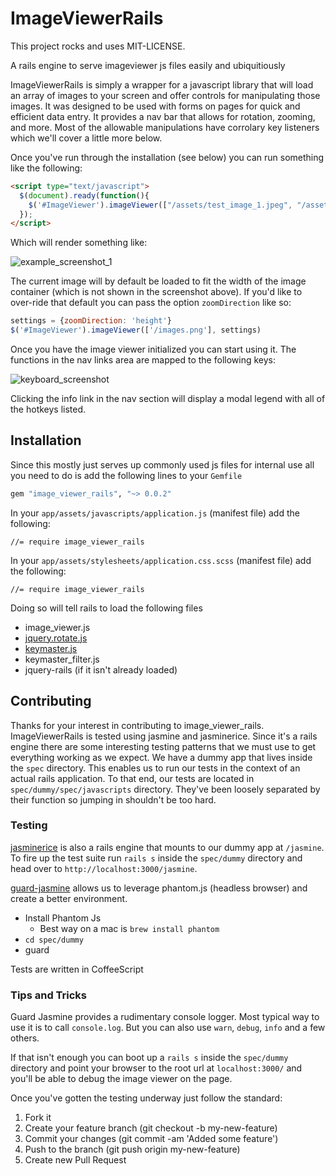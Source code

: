 # ImageViewerRails

This project rocks and uses MIT-LICENSE.

A rails engine to serve imageviewer js files easily and ubiquitiously

ImageViewerRails is simply a wrapper for a javascript library that will load an array of images to your screen and offer controls for manipulating those images.  It was designed to be used with forms on pages for quick and efficient data entry.  It provides a nav bar that allows for rotation, zooming, and more.   Most of the allowable manipulations have corrolary key listeners which we'll cover a little more below. 

Once you've run through the installation (see below) you can run something like the following:

```html
<script type="text/javascript">
  $(document).ready(function(){
    $('#ImageViewer').imageViewer(["/assets/test_image_1.jpeg", "/assets/test_image_2.jpeg"]);
  });
</script>
```

Which will render something like:

![example_screenshot_1](https://raw.github.com/rondale-sc/image_viewer_rails/master/public/example_screenshot_1.png)

The current image will by default be loaded to fit the width of the image container (which is not shown in the screenshot above).  If you'd like to over-ride that default you can pass the option `zoomDirection` like so:

```javascript
settings = {zoomDirection: 'height'}
$('#ImageViewer').imageViewer(['/images.png'], settings)
```

Once you have the image viewer initialized you can start using it.  The functions in the nav links area are mapped to the following keys:

![keyboard_screenshot](https://raw.github.com/rondale-sc/image_viewer_rails/master/public/keyboard.png)

Clicking the info link in the nav section will display a modal legend with all of the hotkeys listed.

## Installation

Since this mostly just serves up commonly used js files for internal use all you need to do is add the following lines to your `Gemfile`

```ruby
gem "image_viewer_rails", "~> 0.0.2"
```

In your `app/assets/javascripts/application.js` (manifest file) add the following:

```
//= require image_viewer_rails
```

In your `app/assets/stylesheets/application.css.scss` (manifest file) add the following:

```
//= require image_viewer_rails
```

Doing so will tell rails to load the following files

- image_viewer.js
- [jquery.rotate.js](https://code.google.com/p/jquery-rotate/)
- [keymaster.js](https://github.com/madrobby/keymaster)
- keymaster_filter.js
- jquery-rails (if it isn't already loaded)

## Contributing

Thanks for your interest in contributing to image_viewer_rails.  ImageViewerRails is tested using jasmine and jasminerice.  Since it's a rails engine there are some interesting testing patterns that we must use to get everything working as we expect.  We have a dummy app that lives inside the `spec` directory.  This enables us to run our tests in the context of an actual rails application.  To that end, our tests are located in `spec/dummy/spec/javascripts` directory.  They've been loosely separated by their function so jumping in shouldn't be too hard.

### Testing 

[jasminerice](https://github.com/bradphelan/jasminerice) is also a rails engine that mounts to our dummy app at `/jasmine`.  To fire up the test suite run `rails s` inside the `spec/dummy` directory and head over to `http://localhost:3000/jasmine`.

[guard-jasmine](https://github.com/netzpirat/guard-jasmine) allows us to leverage phantom.js (headless browser) and create a better environment.  

- Install Phantom Js
  - Best way on a mac is `brew install phantom`
- `cd spec/dummy`
- guard

Tests are written in CoffeeScript

### Tips and Tricks

Guard Jasmine provides a rudimentary console logger.  Most typical way to use it is to call `console.log`.  But you can also use `warn`, `debug`, `info` and a few others.

If that isn't enough you can boot up a `rails s` inside the `spec/dummy` directory and point your browser to the root url at `localhost:3000/` and you'll be able to debug the image viewer on the page.

Once you've gotten the testing underway just follow the standard:

1. Fork it
2. Create your feature branch (git checkout -b my-new-feature)
3. Commit your changes (git commit -am 'Added some feature')
4. Push to the branch (git push origin my-new-feature)
5. Create new Pull Request 

